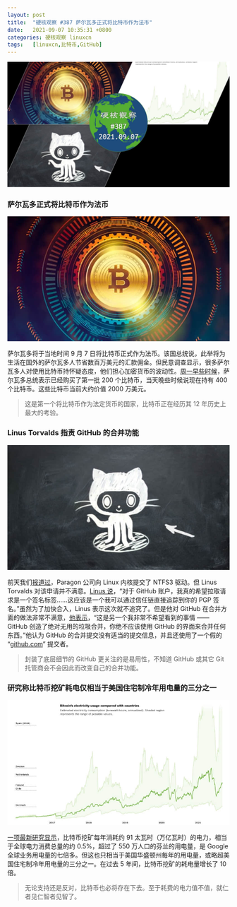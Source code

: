 ```yaml
---
layout: post
title:	"硬核观察 #387 萨尔瓦多正式将比特币作为法币"
date:	2021-09-07 10:35:31 +0800 
categories:	硬核观察 linuxcn 
tags:	[linuxcn,比特币,GitHub]
---
```



![](/Asserts/Images/album/202109/07/103101yo8lub1o61tvblbm.jpg)


### 萨尔瓦多正式将比特币作为法币


![](/Asserts/Images/album/202109/07/103117fcfe4axzfv4kr2fc.jpg)


萨尔瓦多将于当地时间 9 月 7 日将比特币正式作为法币。该国总统说，此举将为生活在国外的萨尔瓦多人节省数百万美元的汇款佣金。但民意调查显示，很多萨尔瓦多人对使用比特币持怀疑态度，他们担心加密货币的波动性。[周一早些时候](https://www.reuters.com/technology/el-salvador-buys-its-first-200-bitcoins-president-says-2021-09-06/)，萨尔瓦多总统表示已经购买了第一批 200 个比特币，当天晚些时候说现在持有 400 个比特币。这些比特币当前大约价值 2000 万美元。



> 
> 这是第一个将比特币作为法定货币的国家，比特币正在经历其 12 年历史上最大的考验。
> 
> 
> 


### Linus Torvalds 指责 GitHub 的合并功能


![](/Asserts/Images/album/202109/07/103146ees5zz011el55l17.jpg)


前天我们[报道过](/article-13754-1.html)，Paragon 公司向 Linux 内核提交了 NTFS3 驱动。但 Linus Torvalds 对该申请并不满意。[Linus 说](https://lore.kernel.org/lkml/CAHk-=whFAkqwGSNXqeN4KfNwXeCzp9-uoy69_mLExEydTajvGw@mail.gmail.com/)，“对于 GitHub 账户，我真的希望拉取请求是一个签名标签……这应该是一个我可以通过信任链直接追踪到你的 PGP 签名。”虽然为了加快合入，Linus 表示这次就不追究了。但是他对 GitHub 在合并方面的做法非常不满意，[他表示](https://lore.kernel.org/lkml/CAHk-=wjbtip559HcMG9VQLGPmkurh5Kc50y5BceL8Q8=aL0H3Q@mail.gmail.com/)，“这是另一个我非常不希望看到的事情 —— GitHub 创造了绝对无用的垃圾合并，你绝不应该使用 GitHub 的界面来合并任何东西。”他认为 GitHub 的合并提交没有适当的提交信息，并且还使用了一个假的 “[github.com](http://github.com/)” 提交者。



> 
> 封装了底层细节的 GitHub 更关注的是易用性，不知道 GitHub 或其它 Git 托管商会不会因此而改变自己的合并功能。
> 
> 
> 


### 研究称比特币挖矿耗电仅相当于美国住宅制冷年用电量的三分之一


![](/Asserts/Images/album/202109/07/103208ie22qscak27d3cgw.jpg)


[一项最新研究显示](https://www.nytimes.com/interactive/2021/09/03/climate/bitcoin-carbon-footprint-electricity.html)，比特币挖矿每年消耗约 91 太瓦时（万亿瓦时）的电力，相当于全球电力消费总量的约 0.5%，超过了 550 万人口的芬兰的用电量，是 Google 全球业务用电量的七倍多。但这也只相当于美国华盛顿州每年的用电量，或略超美国住宅制冷年用电量的三分之一。在过去 5 年间，比特币挖矿的耗电量增长了 10 倍。



> 
> 无论支持还是反对，比特币也必将存在下去。至于耗费的电力值不值，就仁者见仁智者见智了。
> 
> 
>
